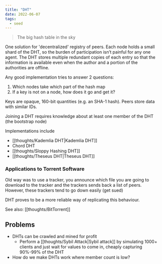 ```yaml
---
title: "DHT"
date: 2022-06-07
tags:
  - seed
---
```


> The big hash table in the sky

One solution for 'decentralized' registry of peers. Each node holds a small shard of the DHT, so the burden of participation isn’t painful for any one agent. The DHT stores multiple redundant copies of each entry so that the information is available even when the author and a portion of the authorities are offline.

Any good implementation tries to answer 2 questions:

1. Which nodes take which part of the hash map
2. If a key is not on a node, how does it go and get it?

Keys are opaque, 160-bit quantities (e.g. an SHA-1 hash). Peers store data with similar IDs.

Joining a DHT requires knowledge about at least one member of the DHT (the bootstrap node)

Implementations include

- [[thoughts/Kademlia DHT|Kademlia DHT]]
- Chord DHT
- [[thoughts/Sloppy Hashing DHT]]
- [[thoughts/Theseus DHT|Theseus DHT]]

### Applications to Torrent Software

Old way was to use a tracker, you announce which file you are going to download to the tracker and the trackers sends back a list of peers. However, these trackers tend to go down easily (get sued)

DHT proves to be a more reliable way of replicating this behaviour.

See also: [[thoughts/BitTorrent]]

## Problems

- DHTs can be crawled and mined for profit
  - Perform a [[thoughts/Sybil Attack|Sybil attack]] by simulating 1000+ clients and just wait for values to come in, cheaply capturing 90%-99% of the DHT
- How do we make DHTs work where member count is low?
